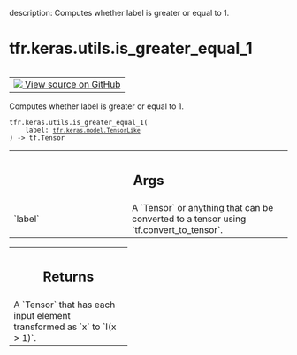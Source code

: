 description: Computes whether label is greater or equal to 1.

<div itemscope itemtype="http://developers.google.com/ReferenceObject">
<meta itemprop="name" content="tfr.keras.utils.is_greater_equal_1" />
<meta itemprop="path" content="Stable" />
</div>

# tfr.keras.utils.is_greater_equal_1

<!-- Insert buttons and diff -->

<table class="tfo-notebook-buttons tfo-api nocontent" align="left">
<td>
  <a target="_blank" href="https://github.com/tensorflow/ranking/tree/master/tensorflow_ranking/python/keras/utils.py#L96-L107">
    <img src="https://www.tensorflow.org/images/GitHub-Mark-32px.png" />
    View source on GitHub
  </a>
</td>
</table>

Computes whether label is greater or equal to 1.

<pre class="devsite-click-to-copy prettyprint lang-py tfo-signature-link">
<code>tfr.keras.utils.is_greater_equal_1(
    label: <a href="../../../tfr/keras/model/TensorLike.md"><code>tfr.keras.model.TensorLike</code></a>
) -> tf.Tensor
</code></pre>

<!-- Placeholder for "Used in" -->

<!-- Tabular view -->
 <table class="responsive fixed orange">
<colgroup><col width="214px"><col></colgroup>
<tr><th colspan="2"><h2 class="add-link">Args</h2></th></tr>

<tr>
<td>
`label`<a id="label"></a>
</td>
<td>
A `Tensor` or anything that can be converted to a tensor using
`tf.convert_to_tensor`.
</td>
</tr>
</table>

<!-- Tabular view -->
 <table class="responsive fixed orange">
<colgroup><col width="214px"><col></colgroup>
<tr><th colspan="2"><h2 class="add-link">Returns</h2></th></tr>
<tr class="alt">
<td colspan="2">
A `Tensor` that has each input element transformed as `x` to `I(x > 1)`.
</td>
</tr>

</table>
